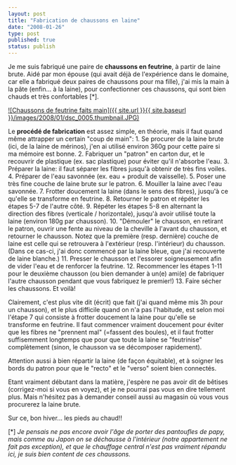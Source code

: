 ```yaml
---
layout: post
title: "Fabrication de chaussons en laine"
date: "2008-01-26"
type: post
published: true
status: publish
---
```


Je me suis fabriqué une paire de **chaussons en feutrine**, à partir de laine brute. Aidé par mon épouse (qui avait déjà de l'expérience dans le domaine, car elle a fabriqué deux paires de chaussons pour ma fille), j'ai mis la main à la pâte (enfin... à la laine), pour confectionner ces chaussons, qui sont bien chauds et très confortables \[\*\].

[![Chaussons de feutrine faits main]({{ site.url }}{{ site.baseurl }}/images/2008/01/dsc_0005.thumbnail.JPG)](http://blog.japonophile.com/wp-content/uploads/2008/01/dsc_0005.JPG)

Le **procédé de fabrication** est assez simple, en théorie, mais il faut quand même attrapper un certain "coup de main": 1. Se procurer de la laine brute (ici, de la laine de mérinos), j'en ai utilisé environ 360g pour cette paire si ma mémoire est bonne. 2. Fabriquer un "patron" en carton dur, et le recouvrir de plastique (ex. sac plastique) pour éviter qu'il n'absorbe l'eau. 3. Préparer la laine: il faut séparer les fibres jusqu'à obtenir de très fins voiles. 4. Préparer de l'eau savonnée (ex. eau + produit de vaisselle). 5. Poser une très fine couche de laine brute sur le patron. 6. Mouiller la laine avec l'eau savonnée. 7. Frotter doucement la laine (dans le sens des fibres), jusqu'à ce qu'elle se transforme en feutrine. 8. Retourner le patron et répéter les étapes 5-7 de l'autre côté. 9. Répéter les étapes 5-8 en alternant la direction des fibres (verticale / horizontale), jusqu'à avoir utilisé toute la laine (environ 180g par chausson). 10. "Démouler" le chausson, en retirant le patron, ouvrir une fente au niveau de la cheville à l'avant du chausson, et retourner le chausson. Notez que la première (resp. dernière) couche de laine est celle qui se retrouvera à l'extérieur (resp. l'intérieur) du chausson. (Dans ce cas-ci, j'ai donc commencé par la laine bleue, que j'ai recouverte de laine blanche.) 11. Presser le chausson et l'essorer soigneusement afin de vider l'eau et de renforcer la feutrine. 12. Recommencer les étapes 1-11 pour le deuxième chausson (ou bien demander à un(e) ami(e) de fabriquer l'autre chausson pendant que vous fabriquez le premier!) 13. Faire sécher les chaussons. Et voilà!

Clairement, c'est plus vite dit (écrit) que fait (j'ai quand même mis 3h pour un chausson), et le plus difficile quand on n'a pas l'habitude, est selon moi l'étape 7 qui consiste à frotter doucement la laine pour qu'elle se transforme en feutrine. Il faut commencer vraiment doucement pour éviter que les fibres ne "prennent mal" (=fassent des boules), et il faut frotter suffisemment longtemps que pour que toute la laine se "feutrinise" complètement (sinon, le chausson va se décomposer rapidement).

Attention aussi à bien répartir la laine (de façon équitable), et à soigner les bords du patron pour que le "recto" et le "verso" soient bien connectés.

Etant vraiment débutant dans la matière, j'espère ne pas avoir dit de bêtises (corrigez-moi si vous en voyez), et je ne pourrai pas vous en dire tellement plus. Mais n'hésitez pas à demander conseil aussi au magasin où vous vous procurerez la laine brute.

Sur ce, bon hiver... les pieds au chaud!!

\[\*\] _Je pensais ne pas encore avoir l'âge de porter des pantoufles de papy, mais comme au Japon on se déchausse à l'intérieur (notre appartement ne fait pas exception), et que le chauffage central n'est pas vraiment répandu ici, je suis bien content de ces chaussons._
